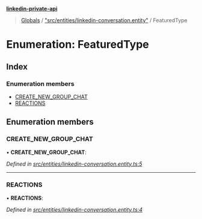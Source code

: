 **[linkedin-private-api](../README.md)**

> [Globals](../globals.md) / ["src/entities/linkedin-conversation.entity"](../modules/_src_entities_linkedin_conversation_entity_.md) / FeaturedType

# Enumeration: FeaturedType

## Index

### Enumeration members

- [CREATE_NEW_GROUP_CHAT](_src_entities_linkedin_conversation_entity_.featuredtype.md#create_new_group_chat)
- [REACTIONS](_src_entities_linkedin_conversation_entity_.featuredtype.md#reactions)

## Enumeration members

### CREATE_NEW_GROUP_CHAT

• **CREATE_NEW_GROUP_CHAT**:

_Defined in [src/entities/linkedin-conversation.entity.ts:5](https://github.com/david1asher/linkedin-private-api/blob/8f509eb/src/entities/linkedin-conversation.entity.ts#L5)_

---

### REACTIONS

• **REACTIONS**:

_Defined in [src/entities/linkedin-conversation.entity.ts:4](https://github.com/david1asher/linkedin-private-api/blob/8f509eb/src/entities/linkedin-conversation.entity.ts#L4)_
